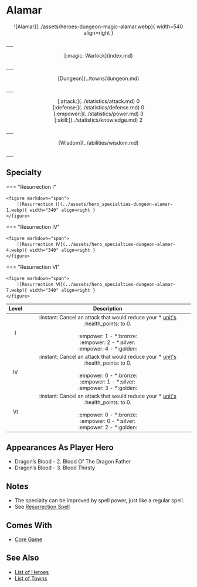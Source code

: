 # Alamar

<p style="text-align: center;" markdown>![Alamar](../assets/heroes-dungeon-magic-alamar.webp){ width=540 align=right }</p>
___
<p style="text-align: center;" markdown>[:magic: Warlock](index.md)</p>
___
<p style="text-align: center;" markdown>[Dungeon](../towns/dungeon.md)</p>
___

<p style="text-align: center;" markdown>[:attack:](../statistics/attack.md)&nbsp;0</br>[:defense:](../statistics/defense.md)&nbsp;0</br>[:empower:](../statistics/power.md)&nbsp;3</br>[:skill:](../statistics/knowledge.md)&nbsp;2</p>
___
<p style="text-align: center;" markdown>[Wisdom](../abilities/wisdom.md)</p>
___

## Specialty

=== "Resurrection Ⅰ"

    <figure markdown="span">
        ![Resurrection Ⅰ](../assets/hero_specialties-dungeon-alamar-1.webp){ width="340" align=right }
    </figure>

=== "Resurrection Ⅳ"

    <figure markdown="span">
        ![Resurrection Ⅳ](../assets/hero_specialties-dungeon-alamar-4.webp){ width="340" align=right }
    </figure>

=== "Resurrection Ⅵ"

    <figure markdown="span">
        ![Resurrection Ⅵ](../assets/hero_specialties-dungeon-alamar-7.webp){ width="340" align=right }
    </figure>


| Level | Description |
| :---: | :---: |
| Ⅰ | :instant: Cancel an attack that would reduce your \* [unit's](../units/index.md) :health_points: to 0.<br><br> :empower: 1 - \*:bronze:<br>:empower: 2 - \*:silver:<br>:empower: 4 - \*:golden: |
| Ⅳ | :instant: Cancel an attack that would reduce your \* [unit's](../units/index.md) :health_points: to 0.<br><br> :empower: 0 - \*:bronze:<br>:empower: 1 - \*:silver:<br>:empower: 3 - \*:golden: |
| Ⅵ | :instant: Cancel an attack that would reduce your \* [unit's](../units/index.md) :health_points: to 0.<br><br> :empower: 0 - \*:bronze:<br>:empower: 0 - \*:silver:<br>:empower: 2 - \*:golden: |


## Appearances As Player Hero

- Dragon’s Blood - 2. Blood Of The Dragon Father
- Dragon’s Blood - 3. Blood Thirsty


## Notes

- The specialty can be improved by spell power, just like a regular spell.
- See [Resurrection Spell](../spells/resurrection.md)


## Comes With

- [Core Game](../content/core_game.md)


## See Also

- [List of Heroes](index.md)
- [List of Towns](../towns/index.md)

